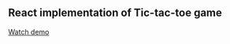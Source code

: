 ## React implementation of Tic-tac-toe game<br>
[Watch demo](https://mariachernienko.github.io/tic-tac-toe_react/build/)